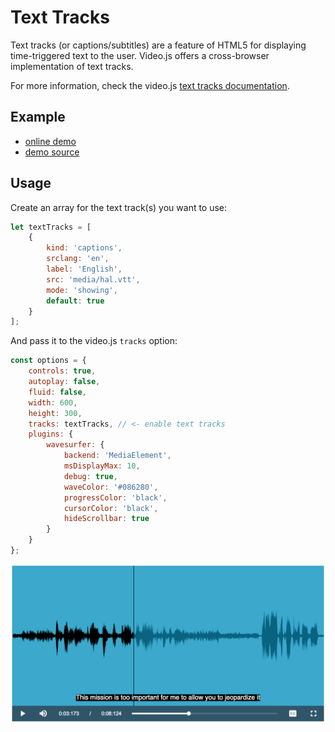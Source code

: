 # Text Tracks

Text tracks (or captions/subtitles) are a feature of HTML5 for displaying
time-triggered text to the user. Video.js offers a cross-browser implementation
of text tracks.

For more information, check the video.js
[text tracks documentation](https://github.com/videojs/video.js/blob/master/docs/guides/text-tracks.md).

## Example

- [online demo](https://collab-project.github.io/videojs-wavesurfer/demo/texttrack.html)
- [demo source](https://github.com/collab-project/videojs-wavesurfer/blob/master/examples/texttrack.html)

## Usage

Create an array for the text track(s) you want to use:

```javascript
let textTracks = [
    {
        kind: 'captions',
        srclang: 'en',
        label: 'English',
        src: 'media/hal.vtt',
        mode: 'showing',
        default: true
    }
];
```

And pass it to the video.js `tracks` option:

```javascript
const options = {
    controls: true,
    autoplay: false,
    fluid: false,
    width: 600,
    height: 300,
    tracks: textTracks, // <- enable text tracks
    plugins: {
        wavesurfer: {
            backend: 'MediaElement',
            msDisplayMax: 10,
            debug: true,
            waveColor: '#086280',
            progressColor: 'black',
            cursorColor: 'black',
            hideScrollbar: true
        }
    }
};
```

![Text tracks screenshot](img/text-tracks.png?raw=true "Text tracks screenshot")
